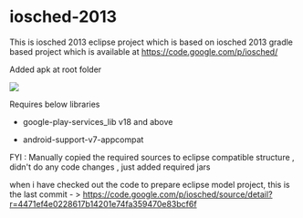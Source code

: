 iosched-2013
============

This is iosched 2013 eclipse project which is based on iosched 2013 gradle based project which is available at https://code.google.com/p/iosched/

Added apk at root folder

<a href="http://i.imgur.com/2QK4qoQ.png" alt="Screenshot">
  <img src="http://i.imgur.com/2QK4qoQ.png">
</a>

Requires below libraries

* google-play-services_lib v18 and above

* android-support-v7-appcompat 


FYI : Manually copied the required sources to eclipse compatible structure , didn't do any code changes , just added required jars


when i have checked out the code to prepare eclipse model project, this is the last commit - > https://code.google.com/p/iosched/source/detail?r=4471ef4e0228617b14201e74fa359470e83bcf6f
